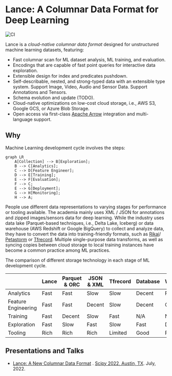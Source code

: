 # Lance: A Columnar Data Format for Deep Learning

![CI](https://github.com/eto-ai/lance/actions/workflows/cpp.yml/badge.svg)

Lance is a *cloud-native columnar data format* designed for unstructured machine learning datasets, featuring:

* Fast columnar scan for ML dataset analysis, ML training, and evaluation.
* Encodings that are capable of fast point queries for interactive data exploration.
* Extensible design for index and predicates pushdown.
* Self-describable, nested, and strong-typed data with an extensible type system. Support Image, Video, Audio and Sensor
  Data. Support Annotations and Tensors.
* Schema evolution and update (TODO).
* Cloud-native optimizations on low-cost cloud storage, i.e., AWS S3, Google GCS, or Azure Blob Storage.
* Open access via first-class [Apache Arrow](https://arrow.apache.org/) integration and multi-language support.

## Why

Machine Learning development cycle involves the steps:

```mermaid
graph LR
    A[Collection] --> B[Exploration];
    B --> C[Analytics];
    C --> D[Feature Engineer];
    D --> E[Training];
    E --> F[Evaluation];
    F --> C;
    E --> G[Deployment];
    G --> H[Monitoring];
    H --> A;
```

People use different data representations to varying stages for performance or tooling available.
The academia mainly uses XML / JSON for annotations and zipped images/sensors data for deep learning.
While the industry uses data lake (Parquet-based techniques, i.e., Delta Lake, Iceberg) or data warehouse (AWS Redshift
or Google BigQuery) to collect and analyze data, they have to convert the data into training-friendly formats, such
as [Rikai](https://github.com/eto-ai/rikai)/ [Petastorm](https://github.com/uber/petastorm)
or [Tfrecord](https://www.tensorflow.org/tutorials/load_data/tfrecord).
Multiple single-purpose data transforms, as well as syncing copies between cloud storage to local training
instances have become a common practice among ML practices.

The comparison of different storage technology in each stage of ML development cycle.

|                     | Lance | Parquet & ORC | JSON & XML | Tfrecord | Database | Warehouse |
|---------------------|-------|---------------|------------|----------|----------|-----------|
| Analytics           | Fast  | Fast          | Slow       | Slow     | Decent   | Fast      |
| Feature Engineering | Fast  | Fast          | Decent     | Slow     | Decent   | Good      |
| Training            | Fast  | Decent        | Slow       | Fast     | N/A      | N/A       |
| Exploration         | Fast  | Slow          | Fast       | Slow     | Fast     | Decent    |
| Tooling             | Rich  | Rich          | Rich       | Limited  | Good     | Rich      |

## Presentations and Talks

* [Lance: A New Columnar Data Format](https://docs.google.com/presentation/d/1a4nAiQAkPDBtOfXFpPg7lbeDAxcNDVKgoUkw3cUs2rE/edit#slide=id.p)
  .
  [Scipy 2022, Austin, TX](https://www.scipy2022.scipy.org/posters). July, 2022.
